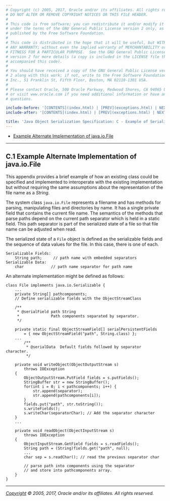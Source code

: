 ```yaml
---
# Copyright (c) 2005, 2017, Oracle and/or its affiliates. All rights reserved.
# DO NOT ALTER OR REMOVE COPYRIGHT NOTICES OR THIS FILE HEADER.
#
# This code is free software; you can redistribute it and/or modify it
# under the terms of the GNU General Public License version 2 only, as
# published by the Free Software Foundation.
#
# This code is distributed in the hope that it will be useful, but WITHOUT
# ANY WARRANTY; without even the implied warranty of MERCHANTABILITY or
# FITNESS FOR A PARTICULAR PURPOSE.  See the GNU General Public License
# version 2 for more details (a copy is included in the LICENSE file that
# accompanied this code).
#
# You should have received a copy of the GNU General Public License version
# 2 along with this work; if not, write to the Free Software Foundation,
# Inc., 51 Franklin St, Fifth Floor, Boston, MA 02110-1301 USA.
#
# Please contact Oracle, 500 Oracle Parkway, Redwood Shores, CA 94065 USA
# or visit www.oracle.com if you need additional information or have any
# questions.

include-before: '[CONTENTS](index.html) | [PREV](exceptions.html) | NEXT'
include-after: '[CONTENTS](index.html) | [PREV](exceptions.html) | NEXT'

title: 'Java Object Serialization Specification: C - Example of Serializable Fields'
---
```


-   [Example Alternate Implementation of
    java.io.File](#c.1-example-alternate-implementation-of-java.io.file)

-------------------------------------------------------------------------------

## C.1 Example Alternate Implementation of java.io.File

This appendix provides a brief example of how an existing class could be
specified and implemented to interoperate with the existing implementation but
without requiring the same assumptions about the representation of the file
name as a *String*.

The system class `java.io.File` represents a filename and has methods for
parsing, manipulating files and directories by name. It has a single private
field that contains the current file name. The semantics of the methods that
parse paths depend on the current path separator which is held in a static
field. This path separator is part of the serialized state of a file so that
file name can be adjusted when read.

The serialized state of a `File` object is defined as the serializable fields
and the sequence of data values for the file. In this case, there is one of
each.

```
Serializable Fields:
    String path;     // path name with embedded separators
Serializable Data:
    char            // path name separator for path name
```

An alternate implementation might be defined as follows:

```
class File implements java.io.Serializable {
    ...
    private String[] pathcomponents;
    // Define serializable fields with the ObjectStreamClass

    /**
     * @serialField path String
     *              Path components separated by separator.
     */

    private static final ObjectStreamField[] serialPersistentFields
        = { new ObjectStreamField("path", String.class) };
    ...
        /**
         * @serialData  Default fields followed by separator character.
         */

    private void writeObject(ObjectOutputStream s)
        throws IOException
    {
        ObjectOutputStream.PutField fields = s.putFields();
        StringBuffer str = new StringBuffer();
        for(int i = 0; i < pathcomponents; i++) {
            str.append(separator);
            str.append(pathcomponents[i]);
        }
        fields.put("path", str.toString());
        s.writeFields();
        s.writeChar(separatorChar); // Add the separator character
    }
    ...

    private void readObject(ObjectInputStream s)
        throws IOException
    {
        ObjectInputStream.GetField fields = s.readFields();
        String path = (String)fields.get("path", null);
        ...
        char sep = s.readChar(); // read the previous separator char

        // parse path into components using the separator
        // and store into pathcomponents array.
    }
}
```

-------------------------------------------------------------------------------

*[Copyright](../../../legal/SMICopyright.html) &copy; 2005, 2017, Oracle
and/or its affiliates. All rights reserved.*
